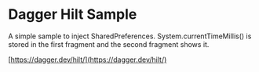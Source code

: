 # Dagger Hilt Sample

A simple sample to inject SharedPreferences. System.currentTimeMillis() is stored in the first fragment and the second fragment shows it.

[https://dagger.dev/hilt/](https://dagger.dev/hilt/)
